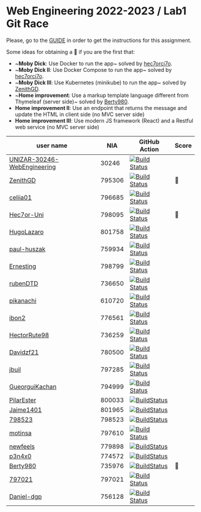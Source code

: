 # Web Engineering 2022-2023 / Lab1 Git Race

Please, go to the [GUIDE](docs/GUIDE.md) in order to get the instructions for this assignment.

Some ideas for obtaining a :gift: if you are the first that:

- ~**Moby Dick**: Use Docker to run the app~ solved by [hec7orci7o](https://github.com/Hec7or-Uni/lab1-git-race).
- ~**Moby Dick II**: Use Docker Compose to run the app~ solved by [hec7orci7o](https://github.com/Hec7or-Uni/lab1-git-race).
- ~**Moby Dick III**: Use Kubernetes (minikube) to run the app~ solved by [ZenithGD](https://github.com/ZenithGD/lab1-git-race).
- ~**Home improvement**: Use a markup template language different from Thymeleaf (server side)~ solved by [Berty980](https://github.com/Berty980/lab1-git-race).
- **Home improvement II**: Use an endpoint that returns the message and update the HTML in client side (no MVC server side)
- **Home improvement III**: Use modern JS framework (React) and a Restful web service (no MVC server side)

user name | NIA    | GitHub Action |Score
----------|--------|---------------|-----
[UNIZAR-30246-WebEngineering](https://github.com/UNIZAR-30246-WebEngineering/lab1-git-race) | 30246  | [![Build Status](https://github.com/UNIZAR-30246-WebEngineering/lab1-git-race/actions/workflows/ci.yml/badge.svg)](https://github.com/UNIZAR-30246-WebEngineering/lab1-git-race/actions/workflows/ci.yml)
[ZenithGD](https://github.com/ZenithGD/lab1-git-race) | 795306 | [![Build Status](https://github.com/ZenithGD/lab1-git-race/actions/workflows/ci.yml/badge.svg)](https://github.com/ZenithGD/lab1-git-race/actions/workflows/ci.yml) | :gift:
[celiia01](https://github.com/celiia01/lab1-git-race) | 796685 | [![Build Status](https://github.com/celiia01/lab1-git-race/actions/workflows/ci.yml/badge.svg)](https://github.com/celiia01/lab1-git-race/actions/workflows/ci.yml)
[Hec7or-Uni](https://github.com/Hec7or-Uni/lab1-git-race) | 798095 | [![Build Status](https://github.com/Hec7or-Uni/lab1-git-race/actions/workflows/ci.yml/badge.svg)](https://github.com/Hec7or-Uni/lab1-git-race/actions/workflows/ci.yml) | :gift:
[HugoLazaro](https://github.com/HugoLazaro/lab1-git-race) | 801758 | [![Build Status](https://github.com/HugoLazaro/lab1-git-race/actions/workflows/ci.yml/badge.svg)](https://github.com/HugoLazaro/lab1-git-race/actions/workflows/ci.yml)
[paul-huszak](https://github.com/paul-huszak/lab1-git-race) | 759934 | [![Build Status](https://github.com/paul-huszak/lab1-git-race/actions/workflows/ci.yml/badge.svg)](https://github.com/paul-huszak/lab1-git-race/actions/workflows/ci.yml)
[Ernesting](https://github.com/Ernesting/lab1-git-race) | 798799 | [![Build Status](https://github.com/Ernesting/lab1-git-race/actions/workflows/ci.yml/badge.svg)](https://github.com/Ernesting/lab1-git-race/actions/workflows/ci.yml)
[rubenDTD](https://github.com/rubenDTD/lab1-git-race) | 736650 | [![Build Status](https://github.com/rubenDTD/lab1-git-race/actions/workflows/ci.yml/badge.svg)](https://github.com/rubenDTD/lab1-git-race/actions/workflows/ci.yml)
[pikanachi](https://github.com/pikanachi/lab1-git-race) | 610720 | [![Build Status](https://github.com/pikanachi/lab1-git-race/actions/workflows/ci.yml/badge.svg)](https://github.com/pikanachi/lab1-git-race/actions/workflows/ci.yml)
[ibon2](https://github.com/Ibon2/lab1-git-race-1) | 776561 | [![Build Status](https://github.com/Ibon2/lab1-git-race-1/actions/workflows/ci.yml/badge.svg)](https://github.com/Ibon2/lab1-git-race-1/actions/workflows/ci.yml)
[HectorRute98](https://github.com/HectorRute98/lab1-git-race) | 736259 | [![Build Status](https://github.com/HectorRute98/lab1-git-race/actions/workflows/ci.yml/badge.svg)](https://github.com/HectorRute98/lab1-git-race/actions/workflows/ci.yml)
[Davidzf21](https://github.com/Davidzf21/lab1-git-race) | 780500 | [![Build Status](https://github.com/Davidzf21/lab1-git-race/actions/workflows/ci.yml/badge.svg)](https://github.com/Davidzf21/lab1-git-race/actions/workflows/ci.yml)
[jbuil](https://github.com/jbuil/lab1-git-race) | 797285 | [![Build Status](https://github.com/jbuil/lab1-git-race/actions/workflows/ci.yml/badge.svg)](https://github.com/jbuil/lab1-git-race/actions/workflows/ci.yml)
[GueorguiKachan](https://github.com/GueorguiKachan/lab1-git-race) | 794999 | [![Build Status](https://github.com/GueorguiKachan/lab1-git-race/actions/workflows/ci.yml/badge.svg)](https://github.com/GueorguiKachan/lab1-git-race/actions/workflows/ci.yml)
[PilarEster](https://github.com/PilarEster/lab1-git-race) | 800033 | [![BuildStatus](https://github.com/PilarEster/lab1-git-race/actions/workflows/ci.yml/badge.svg)](https://github.com/PilarEster/lab1-git-race/actions/workflows/ci.yml)
[Jaime1401](https://github.com/Jaime1401/lab1-git-race) | 801965 | [![BuildStatus](https://github.com/Jaime1401/lab1-git-race/actions/workflows/ci.yml/badge.svg)](https://github.com/Jaime1401/lab1-git-race/actions/workflows/ci.yml)
[798523](https://github.com/798523/lab1-git-race) | 798523 | [![BuildStatus](https://github.com/798523/lab1-git-race/actions/workflows/ci.yml/badge.svg)](https://github.com/798523/lab1-git-race/actions/workflows/ci.yml)
[motinsa](https://github.com/motinsa/lab1-git-race) |797610 | [![Build Status](https://github.com/motinsa/lab1-git-race/actions/workflows/ci.yml/badge.svg)](https://github.com/motinsa/lab1-git-race/actions/workflows/ci.yml)
[newfeels](https://github.com/newfeels/lab1-git-race) | 779898 | [![BuildStatus](https://github.com/newfeels/lab1-git-race/actions/workflows/ci.yml/badge.svg)](https://github.com/newfeels/lab1-git-race/actions/workflows/ci.yml)
[p3n4x0](https://github.com/p3n4x0/lab1-git-race) | 774572 | [![BuildStatus](https://github.com/p3n4x0/lab1-git-race/actions/workflows/ci.yml/badge.svg)](https://github.com/p3n4x0/lab1-git-race/actions/workflows/ci.yml)
[Berty980](https://github.com/Berty980/lab1-git-race) | 735976 | [![BuildStatus](https://github.com/Berty980/lab1-git-race/actions/workflows/ci.yml/badge.svg)](https://github.com/Berty980/lab1-git-race/actions/workflows/ci.yml) | :gift:
[797021](https://github.com/797021/lab1-git-race) | 797021 | [![Build Status](https://github.com/797021/lab1-git-race/actions/workflows/ci.yml/badge.svg)](https://github.com/797021/lab1-git-race/actions/workflows/ci.yml)
[Daniel-dgp](https://github.com/Daniel-dgp/lab1-git-race) | 756128 | [![Build Status](https://github.com/Daniel-dgp/lab1-git-race/actions/workflows/ci.yml/badge.svg)](https://github.com/Daniel-dgp/lab1-git-race/actions/workflows/ci.yml)
